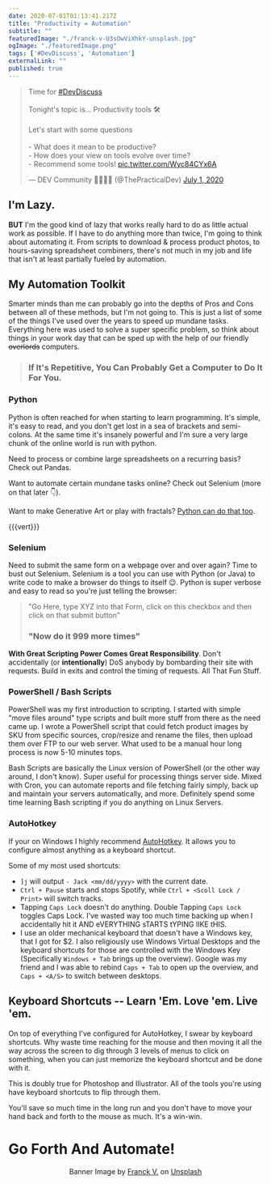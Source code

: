 ```yaml
---
date: 2020-07-01T01:13:41.217Z
title: "Productivity = Automation" 
subtitle: ""
featuredImage: "./franck-v-U3sOwViXhkY-unsplash.jpg"
ogImage: "./featuredImage.png"
tags: ['#DevDiscuss', 'Automation']
externalLink: ""
published: true
---
```


<blockquote class="twitter-tweet"><p lang="en" dir="ltr">Time for <a href="https://twitter.com/hashtag/DevDiscuss?src=hash&amp;ref_src=twsrc%5Etfw">#DevDiscuss</a><br><br>Tonight&#39;s topic is... Productivity tools 🛠<br><br>Let&#39;s start with some questions<br><br>- What does it mean to be productive?<br>- How does your view on tools evolve over time?<br>- Recommend some tools! <a href="https://t.co/Wyc84CYx6A">pic.twitter.com/Wyc84CYx6A</a></p>&mdash; DEV Community 👩‍💻👨‍💻 (@ThePracticalDev) <a href="https://twitter.com/ThePracticalDev/status/1278131605878562818?ref_src=twsrc%5Etfw">July 1, 2020</a></blockquote>


## I'm Lazy.

**BUT** I'm the good kind of lazy that works really hard to do as little actual work as possible. If I have to do anything more than twice, I'm going to think about automating it. From scripts to download & process product photos, to hours-saving spreadsheet combiners, there's not much in my job and life that isn't at least partially fueled by automation. 

## My Automation Toolkit

Smarter minds than me can probably go into the depths of Pros and Cons between all of these methods, but I'm not going to. This is just a list of some of the things I've used over the years to speed up mundane tasks. Everything here was used to solve a super specific problem, so think about things in your work day that can be sped up with the help of our friendly ~~overlords~~ computers. 

> ### If It's Repetitive, You Can Probably Get a Computer to Do It For You. 

### Python

Python is often reached for when starting to learn programming. It's simple, it's easy to read, and you don't get lost in a sea of brackets and semi-colons. At the same time it's insanely powerful and I'm sure a very large chunk of the online world is run with python. 

Need to process or combine large spreadsheets on a recurring basis? Check out Pandas. 

Want to automate certain mundane tasks online? Check out Selenium (more on that later 👇). 

Want to make Generative Art or play with fractals? [Python can do that too](https://simpleprogrammer.com/python-generative-art-math/).

{{{vert}}}

### Selenium

Need to submit the same form on a webpage over and over again? Time to bust out Selenium. Selenium is a tool you can use with Python (or Java) to write code to make a browser do things to itself 😉. Python is super verbose and easy to read so you're just telling the browser: 

> "Go Here, type XYZ into that Form, click on this checkbox and then click on that submit button"
> 
> ### "Now do it 999 more times"

**With Great Scripting Power Comes Great Responsibility**. Don't accidentally (or __intentionally__) DoS anybody by bombarding their site with requests. Build in exits and control the timing of requests. All That Fun Stuff.

### PowerShell / Bash Scripts

PowerShell was  my first introduction to scripting. I started with simple "move files around" type scripts and built more stuff from there as the need came up. I wrote a PowerShell script that could fetch product images by SKU from specific sources, crop/resize and rename the files, then upload them over FTP to our web server. What used to be a manual hour long process is now 5-10 minutes tops. 

Bash Scripts are basically the Linux version of PowerShell (or the other way around, I don't know). Super useful for processing things server side. Mixed with Cron, you can automate reports and file fetching fairly simply, back up and maintain your servers automatically, and more. Definitely spend some time learning Bash scripting if you do anything on Linux Servers.

### AutoHotkey

If your on Windows I highly recommend [AutoHotkey](https://www.autohotkey.com/). It allows you to configure almost anything as a keyboard shortcut. 

Some of my most used shortcuts: 

* `]j` will output `- Jack <mm/dd/yyyy>` with the current date. 
* `Ctrl + Pause` starts and stops Spotify, while `Ctrl + <Scoll Lock / Print>` will switch tracks.
* Tapping `Caps Lock` doesn't do anything. Double Tapping `Caps Lock` toggles Caps Lock. I've wasted way too much time backing up when I accidentally hit it AND eVERYTHING sTARTS tYPING lIKE tHIS.
* I use an older mechanical keyboard that doesn't have a Windows key, that I got for $2. I also religiously use Windows Virtual Desktops and the keyboard shortcuts for those are controlled with the Windows Key (Specifically `Windows + Tab` brings up the overview). Google was my friend and I was able to rebind `Caps + Tab` to open up the overview, and `Caps + <A/S>` to switch between desktops. 

## Keyboard Shortcuts -- Learn 'Em. Love 'em. Live 'em.

On top of everything I've configured for AutoHotkey, I swear by keyboard shortcuts. Why waste time reaching for the mouse and then moving it all the way across the screen to dig through 3 levels of menus to click on something, when you can just memorize the keyboard shortcut and be done with it. 

This is doubly true for Photoshop and Illustrator. All of the tools you're using have keyboard shortcuts to flip through them. 

You'll save so much time in the long run and you don't have to move your hand back and forth to the mouse as much. It's a win-win. 

# Go Forth And Automate!

<center><span>Banner Image by <a href="https://unsplash.com/@franckinjapan?utm_source=unsplash&amp;utm_medium=referral&amp;utm_content=creditCopyText">Franck V.</a> on <a href="https://unsplash.com/s/photos/automation?utm_source=unsplash&amp;utm_medium=referral&amp;utm_content=creditCopyText">Unsplash</a></span></center>